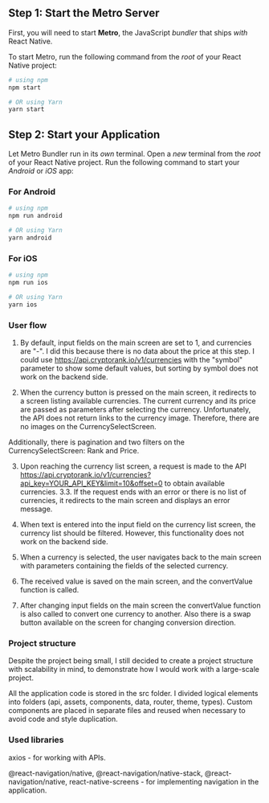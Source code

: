 ## Step 1: Start the Metro Server

First, you will need to start **Metro**, the JavaScript _bundler_ that ships _with_ React Native.

To start Metro, run the following command from the _root_ of your React Native project:

```bash
# using npm
npm start

# OR using Yarn
yarn start
```

## Step 2: Start your Application

Let Metro Bundler run in its _own_ terminal. Open a _new_ terminal from the _root_ of your React Native project. Run the following command to start your _Android_ or _iOS_ app:

### For Android

```bash
# using npm
npm run android

# OR using Yarn
yarn android
```

### For iOS

```bash
# using npm
npm run ios

# OR using Yarn
yarn ios
```

### User flow

1. By default, input fields on the main screen are set to 1, and currencies are "-". I did this because there is no data about the price at this step. I could use https://api.cryptorank.io/v1/currencies with the "symbol" parameter to show some default values, but sorting by symbol does not work on the backend side.

2. When the currency button is pressed on the main screen, it redirects to a screen listing available currencies. The current currency and its price are passed as parameters after selecting the currency.
   Unfortunately, the API does not return links to the currency image. Therefore, there are no images on the CurrencySelectScreen.

Additionally, there is pagination and two filters on the CurrencySelectScreen: Rank and Price.

3. Upon reaching the currency list screen, a request is made to the API https://api.cryptorank.io/v1/currencies?api_key=YOUR_API_KEY&limit=10&offset=0 to obtain available currencies.
   3.3. If the request ends with an error or there is no list of currencies, it redirects to the main screen and displays an error message.

4. When text is entered into the input field on the currency list screen, the currency list should be filtered. However, this functionality does not work on the backend side.

5. When a currency is selected, the user navigates back to the main screen with parameters containing the fields of the selected currency.

6. The received value is saved on the main screen, and the convertValue function is called.

7. After changing input fields on the main screen the convertValue function is also called to convert one currency to another. Also there is a swap button available on the screen for changing conversion direction.

### Project structure

Despite the project being small, I still decided to create a project structure with scalability in mind, to demonstrate how I would work with a large-scale project.

All the application code is stored in the src folder. I divided logical elements into folders (api, assets, components, data, router, theme, types). Custom components are placed in separate files and reused when necessary to avoid code and style duplication.

### Used libraries

axios - for working with APIs.

@react-navigation/native, @react-navigation/native-stack, @react-navigation/native, react-native-screens - for implementing navigation in the application.

